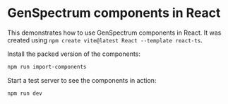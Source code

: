 # GenSpectrum components in React

This demonstrates how to use GenSpectrum components in React.
It was created using `npm create vite@latest React --template react-ts`.

Install the packed version of the components:

```bash
npm run import-components
```

Start a test server to see the components in action:

```bash
npm run dev
```
